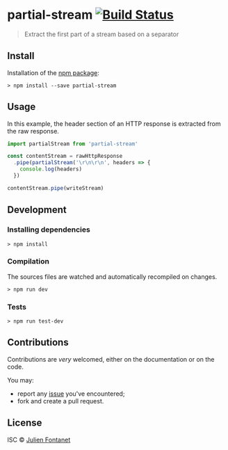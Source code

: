 # partial-stream [![Build Status](https://travis-ci.org/julien-f/js-partial-stream.png?branch=master)](https://travis-ci.org/julien-f/js-partial-stream)

> Extract the first part of a stream based on a separator

## Install

Installation of the [npm package](https://npmjs.org/package/partial-stream):

```
> npm install --save partial-stream
```

## Usage

In this example, the header section of an HTTP response is extracted from the raw response.

```javascript
import partialStream from 'partial-stream'

const contentStream = rawHttpResponse
  .pipe(partialStream('\r\n\r\n', headers => {
    console.log(headers)
  })

contentStream.pipe(writeStream)
```

## Development

### Installing dependencies

```
> npm install
```

### Compilation

The sources files are watched and automatically recompiled on changes.

```
> npm run dev
```

### Tests

```
> npm run test-dev
```

## Contributions

Contributions are *very* welcomed, either on the documentation or on
the code.

You may:

- report any [issue](https://github.com/julien-f/js-partial-stream/issues)
  you've encountered;
- fork and create a pull request.

## License

ISC © [Julien Fontanet](https://github.com/julien-f)
